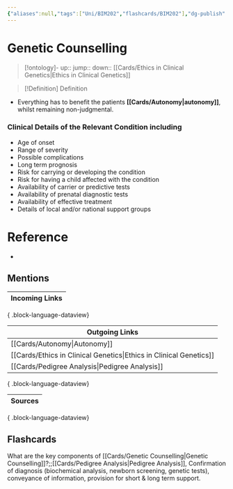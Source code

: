 ```yaml
---
{"aliases":null,"tags":["Uni/BIM202","flashcards/BIM202"],"dg-publish":true,"permalink":"/cards/genetic-counselling/","dgPassFrontmatter":true}
---
```


# Genetic Counselling

> [!ontology]-
> up:: 
> jump:: 
> down:: [[Cards/Ethics in Clinical Genetics\|Ethics in Clinical Genetics]]

> [!Definition] Definition

- Everything has to benefit the patients **[[Cards/Autonomy\|autonomy]]**, whilst remaining non-judgmental.

### Clinical Details of the Relevant Condition including

- Age of onset
- Range of severity
- Possible complications
- Long term prognosis
- Risk for carrying or developing the condition
- Risk for having a child affected with the condition
- Availability of carrier or predictive tests
- Availability of prenatal diagnostic tests
- Availability of effective treatment
- Details of local and/or national support groups

# Reference

- 

## Mentions

| Incoming Links |
| -------------- |

{ .block-language-dataview}

| Outgoing Links                                                        |
| --------------------------------------------------------------------- |
| [[Cards/Autonomy\|Autonomy]]                                       |
| [[Cards/Ethics in Clinical Genetics\|Ethics in Clinical Genetics]] |
| [[Cards/Pedigree Analysis\|Pedigree Analysis]]                     |

{ .block-language-dataview}

| Sources |
| ------- |

{ .block-language-dataview}

## Flashcards

What are the key components of [[Cards/Genetic Counselling\|Genetic Counselling]]?;;[[Cards/Pedigree Analysis\|Pedigree Analysis]], Confirmation of diagnosis (biochemical analysis, newborn screening, genetic tests), conveyance of information, provision for short & long term support.
<!--SR:!2024-09-05,8,250-->